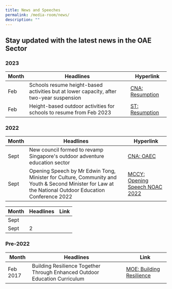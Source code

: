 ```yaml
---
title: News and Speeches
permalink: /media-room/news/
description: ""
---
```

## Stay updated with the latest news in the OAE Sector


### 2023


| Month | Headlines | Hyperlink |
| -------- | -------- | -------- |
| Feb     | Schools resume height-based activities but at lower capacity, after two-year suspension     | [CNA: Resumption](https://www.channelnewsasia.com/singapore/schools-resume-height-based-activities-lower-capacity-after-two-year-suspension-3246221)     |
| Feb     | Height-based outdoor activities for schools to resume from Feb 2023     | [ST: Resumption](https://www.straitstimes.com/singapore/height-based-outdoor-activities-for-schools-to-resume-from-feb-2023)     |

### 2022


| Month | Headlines | Hyperlink |
| -------- | -------- | -------- |
| Sept     | New council formed to revamp Singapore's outdoor adventure education sector     | [CNA: OAEC](https://www.channelnewsasia.com/singapore/council-outdoor-adventure-education-safety-infrastructure-2955191)     |
| Sept     | Opening Speech by Mr Edwin Tong, Minister for Culture, Community and Youth & Second Minister for Law at the National Outdoor Education Conference 2022     | [MCCY: Opening Speech NOAC 2022](https://www.mccy.gov.sg/about-us/news-and-resources/speeches/2022/nov/national-outdoor-education-conference-2022-on-22-september-2022)     |

| Month | Headlines | Link |
| -------- | -------- | -------- |
|Sept|||
|Sept|2||

### Pre-2022
| Month | Headlines | Link |
| -------- | -------- | -------- |
|Feb 2017|Building Resilience Together Through Enhanced Outdoor Education Curriculum|[MOE: Building Resilience](https://www.moe.gov.sg/news/press-releases/20170223-building-resilience-together-through-enhanced-outdoor-education-curriculum)|